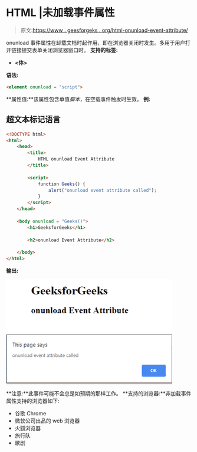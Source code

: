 # HTML |未加载事件属性

> 原文:[https://www . geesforgeks . org/html-onunload-event-attribute/](https://www.geeksforgeeks.org/html-onunload-event-attribute/)

onunload 事件属性在卸载文档时起作用，即在浏览器关闭时发生。多用于用户打开链接提交表单关闭浏览器窗口时。
**支持的标签:**

*   **<体>**

**语法:**

```html
<element onunload = "script">
```

**属性值:**该属性包含单值*脚本*，在空载事件触发时生效。
**例:**

## 超文本标记语言

```html
<!DOCTYPE html>
<html>
    <head>
        <title>
            HTML onunload Event Attribute
        </title>

        <script>
            function Geeks() {
                alert("onunload event attribute called");
            }
        </script>
    </head>

    <body onunload = "Geeks()">
        <h1>GeeksforGeeks</h1>

        <h2>onunload Event Attribute</h2>

    </body>
</html>                                   
```

**输出:**

![](img/2b551b4a0b45083e9d669b04574b59ca.png)

**注意:**此事件可能不会总是如预期的那样工作。
**支持的浏览器:**非加载事件属性支持的浏览器如下:

*   谷歌 Chrome
*   微软公司出品的 web 浏览器
*   火狐浏览器
*   旅行队
*   歌剧